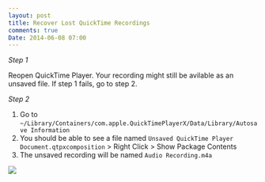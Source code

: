 ```yaml
---
layout: post
title: Recover Lost QuickTime Recordings
comments: true
Date: 2014-06-08 07:00
---
```


*Step 1*

Reopen QuickTime Player. Your recording might still be avilable as an unsaved file. If step 1 fails, go to step 2. 

*Step 2*

1. Go to `~/Library/Containers/com.apple.QuickTimePlayerX/Data/Library/Autosave Information`
3. You should be able to see a file named `Unsaved QuickTime Player Document.qtpxcomposition` > Right Click > Show Package Contents
4. The unsaved recording will be named `Audio Recording.m4a`

<img src="{{ site.url }}/img/2014-06-06-QuickTime-Lost-Recording.jpg">